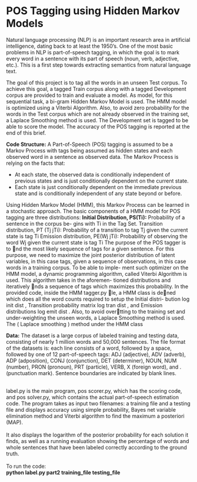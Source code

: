 # POS Tagging using Hidden Markov Models

Natural language processing (NLP) is an important research area in artificial intelligence, dating back to at least the 1950’s. One of the most basic problems in NLP is part-of-speech tagging, in which the goal is to mark every word in a sentence with its part of speech (noun, verb, adjective, etc.). This is a first step towards extracting semantics from natural language text.

The goal of this project is to tag all the words in an unseen Test corpus. To achieve this goal, a tagged Train corpus along with a tagged Development corpus are provided to train and evaluate a model. As model, for this sequential task, a bi-gram Hidden Markov Model is used. The HMM model is optimized using a Viterbi Algorithm. Also, to avoid zero probability for the words in the Test corpus which are not already observed in the training set, a Laplace Smoothing method is used. The Development set is tagged to be able to score the model. The accuracy of the POS tagging is reported at the end of this brief. 

__Code Structure:__
A Part-of-Speech (POS) tagging is assumed to be a Markov Process with tags being assumed as hidden states and each observed word in a sentence as observed data. The Markov Process is relying on the facts that:
* At each state, the observed data is conditionally independent of previous states and is just conditionally dependent on the current state.
* Each state is just conditionally dependent on the immediate previous state and is conditionally independent of any state beyond or before.

Using Hidden Markov Model (HMM), this Markov Process can be learned in a stochastic approach. The basic components of a HMM model for POS tagging are three distributions:
**Initial Distribution, PS(Ti):** Probability of a sentence in the corpus be-
gins with Ti in the Tag Set.
Transition distribution, PT (Tj jTi): Probability of a transition to tag Tj
given the current state is tag Ti
Emission distribution, PE(Wj jTi): Probability of observing the word Wj
given the current state is tag Ti
The purpose of the POS tagger is to nd the most likely sequence of
tags for a given sentence. For this purpose, we need to maximize the joint
posterior distribution of latent variables, in this case tags, given a sequence
of observations, in this case words in a training corpus. To be able to imple-
ment such optimizer on the HMM model, a dynamic programming algorithm,
called Viterbi Algorithm is used. This algorithm takes in the aforemen-
tioned distributions and iteratively nds a sequence of tags which maximizes
this probability.
In the provided code, inside the HMM tagger.py le, a HMM class is
dened which does all the word counts required to setup the Initial distri-
bution log init dist , Transition probability matrix log tran dist , and
Emission distributions log emit dist . Also, to avoid overtting to the
training set and under-weighting the unseen words, a Laplace Smoothing
method is used. The ( Laplace smoothing ) method under the HMM class

__Data:__ The dataset is a large corpus of labeled training and testing data,
consisting of nearly 1 million words and 50,000 sentences. The file format of the datasets is:
each line consists of a word, followed by a space, followed by one of 12 part-of-speech tags: ADJ (adjective),
ADV (adverb), ADP (adposition), CONJ (conjunction), DET (determiner), NOUN, NUM (number), PRON
(pronoun), PRT (particle), VERB, X (foreign word), and . (punctuation mark). Sentence boundaries are
indicated by blank lines. </br></br>

label.py is the main program, pos scorer.py, which has the scoring code, and pos solver.py, which contains the actual
part-of-speech estimation code. The program takes as input two filenames: a training file and a testing file and displays accuracy using simple probability, Bayes net variable elimination method and Viterbi algorithm to find the maximum a posteriori (MAP). </br> </br>
It also displays the logarithm of the posterior probability for each solution it finds, as well as a
running evaluation showing the percentage of words and whole sentences that have been labeled correctly
according to the ground truth. </br></br>
To run the code:</br>
__python label.py part2 training_file testing_file__

